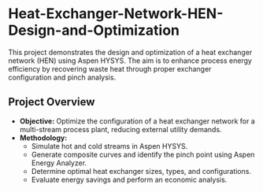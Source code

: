 # Heat-Exchanger-Network-HEN-Design-and-Optimization

This project demonstrates the design and optimization of a heat exchanger network (HEN) using Aspen HYSYS. The aim is to enhance process energy efficiency by recovering waste heat through proper exchanger configuration and pinch analysis.

## Project Overview

- **Objective:** Optimize the configuration of a heat exchanger network for a multi-stream process plant, reducing external utility demands.
- **Methodology:** 
  - Simulate hot and cold streams in Aspen HYSYS.
  - Generate composite curves and identify the pinch point using Aspen Energy Analyzer.
  - Determine optimal heat exchanger sizes, types, and configurations.
  - Evaluate energy savings and perform an economic analysis.
